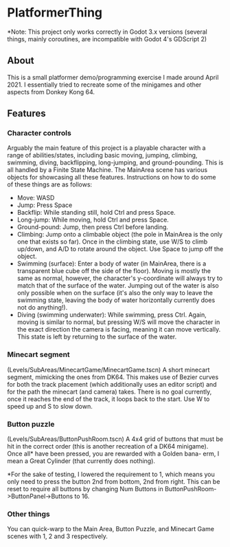 # PlatformerThing

*Note: This project only works correctly in Godot 3.x versions (several things, mainly coroutines, are incompatible with Godot 4's GDScript 2)

## About
This is a small platformer demo/programming exercise I made around April 2021. I essentially tried to recreate some of the minigames and other aspects from Donkey Kong 64.

## Features
### Character controls
Arguably the main feature of this project is a playable character with a range of abilities/states, including basic moving, jumping, climbing, swimming, diving, backflipping, long-jumping, and ground-pounding. This is all handled by a Finite State Machine. The MainArea scene has various objects for showcasing all these features. Instructions on how to do some of these things are as follows:
* Move: WASD
* Jump: Press Space
* Backflip: While standing still, hold Ctrl and press Space.
* Long-jump: While moving, hold Ctrl and press Space.
* Ground-pound: Jump, then press Ctrl before landing.
* Climbing: Jump onto a climbable object (the pole in MainArea is the only one that exists so far). Once in the climbing state, use W/S to climb up/down, and A/D to rotate around the object. Use Space to jump off the object.
* Swimming (surface): Enter a body of water (in MainArea, there is a transparent blue cube off the side of the floor). Moving is mostly the same as normal, however, the character's y-coordinate will always try to match that of the surface of the water. Jumping out of the water is also only possible when on the surface (it's also the only way to leave the swimming state, leaving the body of water horizontally currently does not do anything!).
* Diving (swimming underwater): While swimming, press Ctrl. Again, moving is similar to normal, but pressing W/S will move the character in the exact direction the camera is facing, meaning it can move vertically. This state is left by returning to the surface of the water.

### Minecart segment
(Levels/SubAreas/MinecartGame/MinecartGame.tscn)
A short minecart segment, mimicking the ones from DK64. This makes use of Bezier curves for both the track placement (which additionally uses an editor script) and for the path the minecart (and camera) takes. There is no goal currently, once it reaches the end of the track, it loops back to the start. Use W to speed up and S to slow down.

### Button puzzle
(Levels/SubAreas/ButtonPushRoom.tscn)
A 4x4 grid of buttons that must be hit in the correct order (this is another recreation of a DK64 minigame). Once all* have been pressed, you are rewarded with a Golden bana- erm, I mean a Great Cylinder (that currently does nothing).

*For the sake of testing, I lowered the requirement to 1, which means you only need to press the button 2nd from bottom, 2nd from right. This can be reset to require all buttons by changing Num Buttons in ButtonPushRoom->ButtonPanel->Buttons to 16.

### Other things
You can quick-warp to the Main Area, Button Puzzle, and Minecart Game scenes with 1, 2 and 3 respectively.
